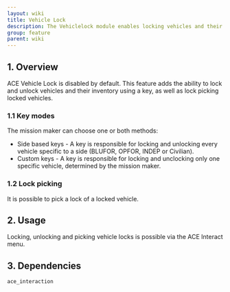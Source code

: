 ```yaml
---
layout: wiki
title: Vehicle Lock
description: The Vehiclelock module enables locking vehicles and their inventory
group: feature
parent: wiki
---
```


## 1. Overview

ACE Vehicle Lock is disabled by default. This feature adds the ability to lock and unlock vehicles and their inventory using a key, as well as lock picking locked vehicles.

### 1.1 Key modes
The mission maker can choose one or both methods:
- Side based keys - A key is responsible for locking and unlocking every vehicle specific to a side (BLUFOR, OPFOR, INDEP or Civilian).
- Custom keys - A key is responsible for locking and unclocking only one specific vehicle, determined by the mission maker.

### 1.2 Lock picking
It is possible to pick a lock of a locked vehicle.


## 2. Usage

Locking, unlocking and picking vehicle locks is possible via the ACE Interact menu.


## 3. Dependencies

`ace_interaction`
